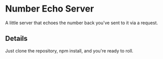# Number Echo Server

A little server that echoes the number back you've sent to it via a request.

## Details

Just clone the repository, npm install, and you're ready to roll.
